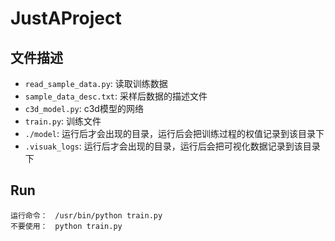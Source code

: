 # JustAProject

## 文件描述

- `read_sample_data.py`: 读取训练数据
- `sample_data_desc.txt`: 采样后数据的描述文件
- `c3d_model.py`: c3d模型的网络
- `train.py`: 训练文件
- `./model`: 运行后才会出现的目录，运行后会把训练过程的权值记录到该目录下
- `.visuak_logs`: 运行后才会出现的目录，运行后会把可视化数据记录到该目录下

## Run
```
运行命令：　/usr/bin/python train.py
不要使用：　python train.py
```
